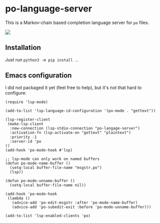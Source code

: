 # po-language-server

This is a Markov-chain based completion language server for `po` files.

![](https://mdk.fr/po-language-server.gif)


## Installation

Just run `python3 -m pip install .`.


## Emacs configuration

I did not packaged it yet (feel free to help), but it's not that hard
to configure:

```
(require 'lsp-mode)

(add-to-list 'lsp-language-id-configuration '(po-mode . "gettext"))

(lsp-register-client
 (make-lsp-client
  :new-connection (lsp-stdio-connection "po-langage-server")
  :activation-fn (lsp-activate-on "gettext" "plaintext")
  :priority -1
  :server-id 'po
))
(add-hook 'po-mode-hook #'lsp)

;; lsp-mode can only work on named buffers
(defun po-mode-name-buffer ()
  (setq-local buffer-file-name "msgstr.po")
  (lsp))

(defun po-mode-unname-buffer ()
  (setq-local buffer-file-name nil))

(add-hook 'po-mode-hook
 (lambda ()
   (advice-add 'po-edit-msgstr :after 'po-mode-name-buffer)
   (advice-add 'po-subedit-exit :before 'po-mode-unname-buffer)))

(add-to-list 'lsp-enabled-clients 'po)
```
